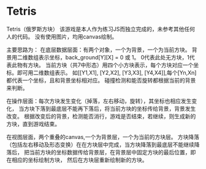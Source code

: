 # Tetris
Tetris（俄罗斯方块）
该游戏是本人作为练习JS而独立完成的，未参考其他任何人的代码。
没有使用图片，均用canvas绘制。

主要思路为：
在底层数据层面：有两个对象，一个为背景，一个为当前方块。
背景用二维数组表示坐标，back_ground[Y][X] = 0 或 1。
0代表此处无方块，1代表此物有方块。
当前方块（共7中形态）用四个小方块表示，每个方块对应一个坐标。即可用二维数组表示。
如[[Y1,X1], [Y2,X2], [Y3,X3], [Y4,X4]],每个[Yn,Xn]都代表一个坐标，且和背景坐标相对应。
碰撞检测和能否旋转都根据当前的背景来判断。

在操作层面：每次方块发生变化（掉落，左右移动，旋转），其坐标也相应发生变化，
当方块下落到最底层不能再下落后，将当前方块的坐标传给背景，背景发生改变。
根据改变后的背景，检测能否消行，游戏是否结束，若继续，则生成新的方块，直到游戏结束。

在视图层面，两个重叠的canvas,一个为背景层，一个为当前的方块层。
方块降落（包括左右移动及形态变换）在在方块层中完成，当方块降落到最底层不能继续降落后，
把当前方块的坐标数据传给背景层，在背景层中固定方块的最后位置，即在相应的坐标绘制方块，
然后在方块层重新绘制新的方块。